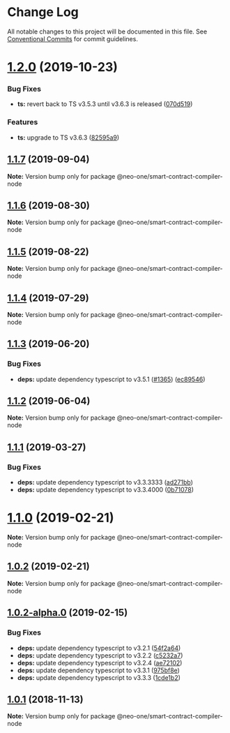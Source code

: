 # Change Log

All notable changes to this project will be documented in this file.
See [Conventional Commits](https://conventionalcommits.org) for commit guidelines.

# [1.2.0](https://github.com/neo-one-suite/neo-one/compare/@neo-one/smart-contract-compiler-node@1.1.7...@neo-one/smart-contract-compiler-node@1.2.0) (2019-10-23)


### Bug Fixes

* **ts:** revert back to TS v3.5.3 until v3.6.3 is released ([070d519](https://github.com/neo-one-suite/neo-one/commit/070d5190bdacbec433af37c69fef1cc7702b8bde))


### Features

* **ts:** upgrade to TS v3.6.3 ([82595a9](https://github.com/neo-one-suite/neo-one/commit/82595a91c063a4fa08ef06f631cd1dab4cb965f3))





## [1.1.7](https://github.com/neo-one-suite/neo-one/compare/@neo-one/smart-contract-compiler-node@1.1.6...@neo-one/smart-contract-compiler-node@1.1.7) (2019-09-04)

**Note:** Version bump only for package @neo-one/smart-contract-compiler-node





## [1.1.6](https://github.com/neo-one-suite/neo-one/compare/@neo-one/smart-contract-compiler-node@1.1.5...@neo-one/smart-contract-compiler-node@1.1.6) (2019-08-30)

**Note:** Version bump only for package @neo-one/smart-contract-compiler-node





## [1.1.5](https://github.com/neo-one-suite/neo-one/compare/@neo-one/smart-contract-compiler-node@1.1.4...@neo-one/smart-contract-compiler-node@1.1.5) (2019-08-22)

**Note:** Version bump only for package @neo-one/smart-contract-compiler-node





## [1.1.4](https://github.com/neo-one-suite/neo-one/compare/@neo-one/smart-contract-compiler-node@1.1.3...@neo-one/smart-contract-compiler-node@1.1.4) (2019-07-29)

**Note:** Version bump only for package @neo-one/smart-contract-compiler-node





## [1.1.3](https://github.com/neo-one-suite/neo-one/compare/@neo-one/smart-contract-compiler-node@1.1.2...@neo-one/smart-contract-compiler-node@1.1.3) (2019-06-20)


### Bug Fixes

* **deps:** update dependency typescript to v3.5.1 ([#1365](https://github.com/neo-one-suite/neo-one/issues/1365)) ([ec89546](https://github.com/neo-one-suite/neo-one/commit/ec89546))





## [1.1.2](https://github.com/neo-one-suite/neo-one/compare/@neo-one/smart-contract-compiler-node@1.1.1...@neo-one/smart-contract-compiler-node@1.1.2) (2019-06-04)

**Note:** Version bump only for package @neo-one/smart-contract-compiler-node





## [1.1.1](https://github.com/neo-one-suite/neo-one/compare/@neo-one/smart-contract-compiler-node@1.1.0...@neo-one/smart-contract-compiler-node@1.1.1) (2019-03-27)


### Bug Fixes

* **deps:** update dependency typescript to v3.3.3333 ([ad271bb](https://github.com/neo-one-suite/neo-one/commit/ad271bb))
* **deps:** update dependency typescript to v3.3.4000 ([0b71078](https://github.com/neo-one-suite/neo-one/commit/0b71078))





# [1.1.0](https://github.com/neo-one-suite/neo-one/compare/@neo-one/smart-contract-compiler-node@1.0.2...@neo-one/smart-contract-compiler-node@1.1.0) (2019-02-21)

**Note:** Version bump only for package @neo-one/smart-contract-compiler-node





## [1.0.2](https://github.com/neo-one-suite/neo-one/compare/@neo-one/smart-contract-compiler-node@1.0.2-alpha.0...@neo-one/smart-contract-compiler-node@1.0.2) (2019-02-21)

**Note:** Version bump only for package @neo-one/smart-contract-compiler-node





## [1.0.2-alpha.0](https://github.com/neo-one-suite/neo-one/compare/@neo-one/smart-contract-compiler-node@1.0.1...@neo-one/smart-contract-compiler-node@1.0.2-alpha.0) (2019-02-15)


### Bug Fixes

* **deps:** update dependency typescript to v3.2.1 ([54f2a64](https://github.com/neo-one-suite/neo-one/commit/54f2a64))
* **deps:** update dependency typescript to v3.2.2 ([c5232a7](https://github.com/neo-one-suite/neo-one/commit/c5232a7))
* **deps:** update dependency typescript to v3.2.4 ([ae72102](https://github.com/neo-one-suite/neo-one/commit/ae72102))
* **deps:** update dependency typescript to v3.3.1 ([975bf8e](https://github.com/neo-one-suite/neo-one/commit/975bf8e))
* **deps:** update dependency typescript to v3.3.3 ([1cde1b2](https://github.com/neo-one-suite/neo-one/commit/1cde1b2))





## [1.0.1](https://github.com/neo-one-suite/neo-one/compare/@neo-one/smart-contract-compiler-node@1.0.0...@neo-one/smart-contract-compiler-node@1.0.1) (2018-11-13)

**Note:** Version bump only for package @neo-one/smart-contract-compiler-node
